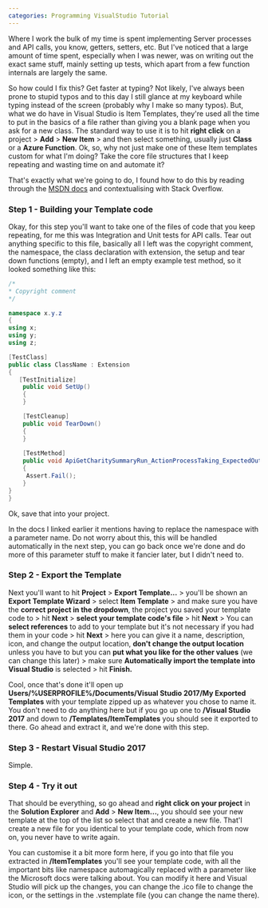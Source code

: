 ```yaml
---
categories: Programming VisualStudio Tutorial
---
```


Where I work the bulk of my time is spent implementing Server processes and API calls, you know, getters, setters, etc. But I've noticed that a large amount of time spent, especially when I was newer, was on writing out the exact same stuff, mainly setting up tests, which apart from a few function internals are largely the same.

So how could I fix this? Get faster at typing? Not likely, I've always been prone to stupid typos and to this day I still glance at my keyboard while typing instead of the screen \(probably why I make so many typos\). But, what we do have in Visual Studio is Item Templates, they're used all the time to put in the basics of a file rather than giving you a blank page when you ask for a new class. The standard way to use it is to hit **right click** on a project &gt; **Add** &gt; **New Item** &gt; and then select something, usually just **Class** or a **Azure Function**. Ok, so, why not just make one of these Item templates custom for what I'm doing? Take the core file structures that I keep repeating and wasting time on and automate it?

That's exactly what we're going to do, I found how to do this by reading through the [MSDN docs](https://docs.microsoft.com/en-us/visualstudio/ide/how-to-create-item-templates?view=vs-2017) and contextualising with Stack Overflow.

### Step 1 - Building your Template code

Okay, for this step you'll want to take one of the files of code that you keep repeating, for me this was Integration and Unit tests for API calls. Tear out anything specific to this file, basically all I left was the copyright comment, the namespace, the class declaration with extension, the setup and tear down functions \(empty\), and I left an empty example test method, so it looked something like this:

```csharp
/*
* Copyright comment
*/

namespace x.y.z
{
using x;
using y;
using z;

[TestClass]
public class ClassName : Extension
{
   [TestInitialize]
    public void SetUp()
    {
    }

    [TestCleanup]
    public void TearDown()
    {
    } 
    
    [TestMethod]
    public void ApiGetCharitySummaryRun_ActionProcessTaking_ExpectedOutCome()
    {
     Assert.Fail();
    }
}
}
```

Ok, save that into your project.

In the docs I linked earlier it mentions having to replace the namespace with a parameter name. Do not worry about this, this will be handled automatically in the next step, you can go back once we're done and do more of this parameter stuff to make it fancier later, but I didn't need to.

### Step 2 - Export the Template

Next you'll want to hit **Project** &gt; **Export Template...** &gt; you'll be shown an **Export Template Wizard** &gt; select **Item Template** &gt; and make sure you have the **correct project in the dropdown**, the project you saved your template code to &gt; hit **Next** &gt; **select your template code's file** &gt; hit **Next** &gt; You can **select references** to add to your template but it's not necessary if you had them in your code &gt; hit **Next** &gt; here you can give it a name, description, icon, and change the output location, **don't change the output location** unless you have to but  you can **put what you like for the other values** \(we can change this later\) &gt;  make sure **Automatically import the template into Visual Studio** is selected &gt; hit **Finish.**

Cool, once that's done it'll open up **Users/%USERPROFILE%/Documents/Visual Studio 2017/My Exported Templates** with your template zipped up as whatever you chose to name it.  You don't need to do anything here but if you go up one to **/Visual Studio 2017** and down to **/Templates/ItemTemplates** you should see it exported to there. Go ahead and extract it, and we're done with this step.

### Step 3 - Restart Visual Studio 2017

Simple.

### Step 4 - Try it out

That should be everything, so go ahead and **right click on your project** in the **Solution Explorer** and **Add** &gt; **New Item...**, you should see your new template at the top of the list so select that and create a new file. That'l create a new file for you identical to your template code, which from now on, you never have to write again.

You can customise it a bit more form here, if you go into that file you extracted in **/ItemTemplates** you'll see your template code, with all the important bits like namespace automagically replaced with a parameter like the Microsoft docs were talking about. You can modify it here and Visual Studio will pick up the changes, you can change the .ico file to change the icon, or the settings in the .vstemplate file \(you can change the name there\).


